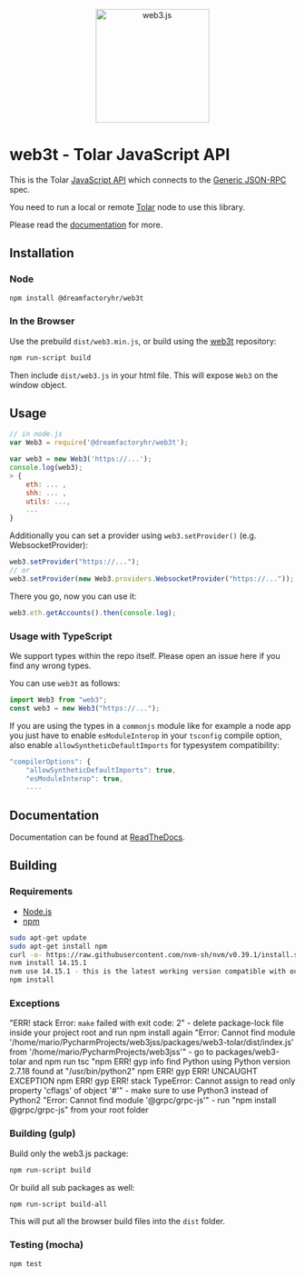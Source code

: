 <p align="center">
  <img src="assets/logo/web3js.jpg" width="200" alt="web3.js" />
</p>

# web3t - Tolar JavaScript API

This is the Tolar [JavaScript API][docs]
which connects to the [Generic JSON-RPC](https://github.com/ethereum/wiki/wiki/JSON-RPC) spec.

You need to run a local or remote [Tolar](https://www.tolar.io/) node to use this library.

Please read the [documentation][docs] for more.

## Installation

### Node

```bash
npm install @dreamfactoryhr/web3t
```

### In the Browser

Use the prebuild `dist/web3.min.js`, or
build using the [web3t][repo] repository:

```bash
npm run-script build
```

Then include `dist/web3.js` in your html file.
This will expose `Web3` on the window object.

## Usage

```js
// in node.js
var Web3 = require('@dreamfactoryhr/web3t');

var web3 = new Web3('https://...');
console.log(web3);
> {
    eth: ... ,
    shh: ... ,
    utils: ...,
    ...
}
```

Additionally you can set a provider using `web3.setProvider()` (e.g. WebsocketProvider):

```js
web3.setProvider("https://...");
// or
web3.setProvider(new Web3.providers.WebsocketProvider("https://..."));
```

There you go, now you can use it:

```js
web3.eth.getAccounts().then(console.log);
```

### Usage with TypeScript

We support types within the repo itself. Please open an issue here if you find any wrong types.

You can use `web3t` as follows:

```typescript
import Web3 from "web3";
const web3 = new Web3("https://...");
```

If you are using the types in a `commonjs` module like for example a node app you just have to enable `esModuleInterop` in your `tsconfig` compile option, also enable `allowSyntheticDefaultImports` for typesystem compatibility:

```js
"compilerOptions": {
    "allowSyntheticDefaultImports": true,
    "esModuleInterop": true,
    ....
```

## Documentation

Documentation can be found at [ReadTheDocs][docs].

## Building

### Requirements

-   [Node.js](https://nodejs.org)
-   [npm](https://www.npmjs.com/)

```bash
sudo apt-get update
sudo apt-get install npm
curl -o- https://raw.githubusercontent.com/nvm-sh/nvm/v0.39.1/install.sh - installs nvm
nvm install 14.15.1
nvm use 14.15.1 - this is the latest working version compatible with our packages
npm install
```

### Exceptions
"ERR! stack Error: `make` failed with exit code: 2" - delete package-lock file inside your project root and run npm install again
"Error: Cannot find module '/home/mario/PycharmProjects/web3jss/packages/web3-tolar/dist/index.js' from '/home/mario/PycharmProjects/web3jss'" - go to packages/web3-tolar and npm run tsc
"npm ERR! gyp info find Python using Python version 2.7.18 found at "/usr/bin/python2"
 npm ERR! gyp ERR! UNCAUGHT EXCEPTION
 npm ERR! gyp ERR! stack TypeError: Cannot assign to read only property 'cflags' of object '#<Object>'" - make sure to use Python3 instead of Python2
"Error: Cannot find module '@grpc/grpc-js'" - run "npm install @grpc/grpc-js" from your root folder


### Building (gulp)

Build only the web3.js package:

```bash
npm run-script build
```

Or build all sub packages as well:

```bash
npm run-script build-all
```

This will put all the browser build files into the `dist` folder.

### Testing (mocha)

```bash
npm test
```

[docs]: https://tolar-clients.kwiki.io/docs/web3js
[repo]: https://github.com/dream-factory-code/web3.js
[repo-readme]: https://github.com/dream-factory-code/web3.js/blob/1.x/README.md
